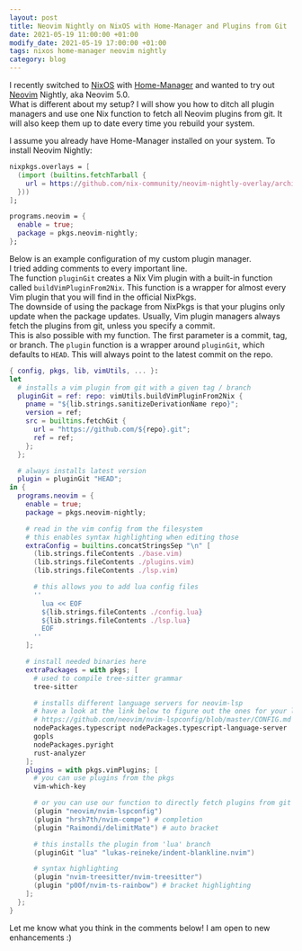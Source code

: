 ```yaml
---
layout: post
title: Neovim Nightly on NixOS with Home-Manager and Plugins from Git
date: 2021-05-19 11:00:00 +01:00
modify_date: 2021-05-19 17:00:00 +01:00
tags: nixos home-manager neovim nightly
category: blog
---
```


I recently switched to [NixOS](https://nixos.org/) with [Home-Manager](https://github.com/nix-community/home-manager) and wanted to try out [Neovim](https://github.com/neovim/neovim) Nightly, aka Neovim 5.0.  
What is different about my setup? I will show you how to ditch all plugin managers and use one Nix function to fetch all Neovim plugins from git. It will also keep them up to date every time you rebuild your system.

I assume you already have Home-Manager installed on your system. To install Neovim Nightly:
```nix
nixpkgs.overlays = [
  (import (builtins.fetchTarball {
    url = https://github.com/nix-community/neovim-nightly-overlay/archive/master.tar.gz;
  }))
];

programs.neovim = {
  enable = true;
  package = pkgs.neovim-nightly;
};
```

Below is an example configuration of my custom plugin manager.  
I tried adding comments to every important line.  
The function `pluginGit` creates a Nix Vim plugin with a built-in function called `buildVimPluginFrom2Nix`.
This function is a wrapper for almost every Vim plugin that you will find in the official NixPkgs.  
The downside of using the package from NixPkgs is that your plugins only update when the package updates. Usually, Vim plugin managers always fetch the plugins from git, unless you specify a commit.  
This is also possible with my function. The first parameter is a commit, tag, or branch. The `plugin` function is a wrapper around `pluginGit`, which defaults to `HEAD`. This will always point to the latest commit on the repo.

```nix
{ config, pkgs, lib, vimUtils, ... }:
let
  # installs a vim plugin from git with a given tag / branch
  pluginGit = ref: repo: vimUtils.buildVimPluginFrom2Nix {
    pname = "${lib.strings.sanitizeDerivationName repo}";
    version = ref;
    src = builtins.fetchGit {
      url = "https://github.com/${repo}.git";
      ref = ref;
    };
  };

  # always installs latest version
  plugin = pluginGit "HEAD";
in {
  programs.neovim = {
    enable = true;
    package = pkgs.neovim-nightly;

    # read in the vim config from the filesystem
    # this enables syntax highlighting when editing those
    extraConfig = builtins.concatStringsSep "\n" [
      (lib.strings.fileContents ./base.vim)
      (lib.strings.fileContents ./plugins.vim)
      (lib.strings.fileContents ./lsp.vim)

      # this allows you to add lua config files
      ''
        lua << EOF
        ${lib.strings.fileContents ./config.lua}
        ${lib.strings.fileContents ./lsp.lua}
        EOF
      ''
    ];

    # install needed binaries here
    extraPackages = with pkgs; [
      # used to compile tree-sitter grammar
      tree-sitter

      # installs different language servers for neovim-lsp
      # have a look at the link below to figure out the ones for your languages
      # https://github.com/neovim/nvim-lspconfig/blob/master/CONFIG.md
      nodePackages.typescript nodePackages.typescript-language-server
      gopls
      nodePackages.pyright
      rust-analyzer
    ];
    plugins = with pkgs.vimPlugins; [
      # you can use plugins from the pkgs
      vim-which-key

      # or you can use our function to directly fetch plugins from git
      (plugin "neovim/nvim-lspconfig")
      (plugin "hrsh7th/nvim-compe") # completion
      (plugin "Raimondi/delimitMate") # auto bracket

      # this installs the plugin from 'lua' branch
      (pluginGit "lua" "lukas-reineke/indent-blankline.nvim")

      # syntax highlighting
      (plugin "nvim-treesitter/nvim-treesitter")
      (plugin "p00f/nvim-ts-rainbow") # bracket highlighting
    ];
  };
}
```

Let me know what you think in the comments below! I am open to new enhancements :)
